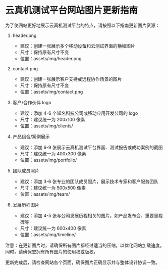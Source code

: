 # 云真机测试平台网站图片更新指南

为了使网站更好地展示云真机测试平台的特点，请按照以下指南更新图片资源：

1. header.png
   - 建议：创建一张展示多个移动设备和云测试界面的横幅图片
   - 尺寸：保持原有尺寸不变
   - 位置：assets/img/header.png

2. contact.png
   - 建议：创建一张展示客户支持或远程协作场景的图片
   - 尺寸：保持原有尺寸不变
   - 位置：assets/img/contact.png

3. 客户/合作伙伴 logo
   - 建议：添加 4-6 个知名科技公司或移动应用开发公司的 logo
   - 尺寸：建议统一为 200x100 像素
   - 位置：assets/img/clients/

4. 产品组合/案例展示
   - 建议：添加 6-9 张展示云真机测试平台界面、测试报告或成功案例的截图
   - 尺寸：建议统一为 400x300 像素
   - 位置：assets/img/portfolio/

5. 团队成员照片
   - 建议：添加 3-6 张专业的团队成员照片，展示技术专家和客户服务团队
   - 尺寸：建议统一为 500x500 像素
   - 位置：assets/img/team/

6. 发展历程图片
   - 建议：添加 4-5 张与公司发展历程相关的图片，如产品发布会、重要里程碑等
   - 尺寸：建议统一为 600x400 像素
   - 位置：assets/img/timeline/

注意：在更新图片时，请确保所有图片都经过适当的压缩，以优化网站加载速度。同时，请确保您拥有所有图片的使用权或版权。

更新完成后，请检查网站各个页面，确保图片正确显示并与整体设计协调一致。
